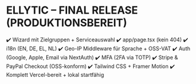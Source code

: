 # ELLYTIC – FINAL RELEASE (PRODUKTIONSBEREIT)
✔️ Wizard mit Zielgruppen + Serviceauswahl
✔️ app/page.tsx (kein 404)
✔️ i18n (EN, DE, EL, NL)
✔️ Geo-IP Middleware für Sprache + OSS-VAT
✔️ Auth (Google, Apple, Email via NextAuth)
✔️ MFA (2FA via TOTP)
✔️ Stripe & PayPal Checkout (OSS-konform)
✔️ Tailwind CSS + Framer Motion
✔️ Komplett Vercel-bereit + lokal startfähig
